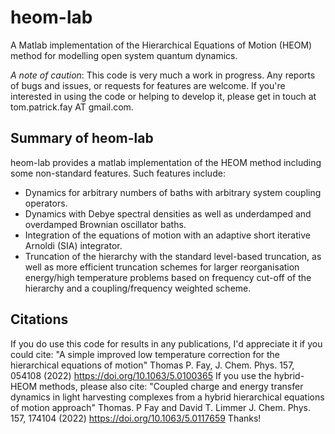 # heom-lab
A Matlab implementation of the Hierarchical Equations of Motion (HEOM) method for modelling open system quantum dynamics.

_A note of caution_: This code is very much a work in progress. Any reports of bugs and issues, or requests for features are welcome. If you're interested in using the code or helping to develop it, please get in touch at tom.patrick.fay AT gmail.com.

## Summary of heom-lab
heom-lab provides a matlab implementation of the HEOM method including some non-standard features. Such features include:
* Dynamics for arbitrary numbers of baths with arbitrary system coupling operators.
* Dynamics with Debye spectral densities as well as underdamped and overdamped Brownian oscillator baths.
* Integration of the equations of motion with an adaptive short iterative Arnoldi (SIA) integrator.
* Truncation of the hierarchy with the standard level-based truncation, as well as more efficient truncation schemes for larger reorganisation energy/high temperature problems based on frequency cut-off of the hierarchy and a coupling/frequency weighted scheme.

## Citations
If you do use this code for results in any publications, I'd appreciate it if you could cite: 
"A simple improved low temperature correction for the hierarchical equations of motion" Thomas P. Fay, J. Chem. Phys. 157, 054108 (2022) https://doi.org/10.1063/5.0100365
If you use the hybrid-HEOM methods, please also cite:
"Coupled charge and energy transfer dynamics in light harvesting complexes from a hybrid hierarchical equations of motion approach" Thomas. P Fay and David T. Limmer J. Chem. Phys. 157, 174104 (2022) https://doi.org/10.1063/5.0117659
Thanks!


